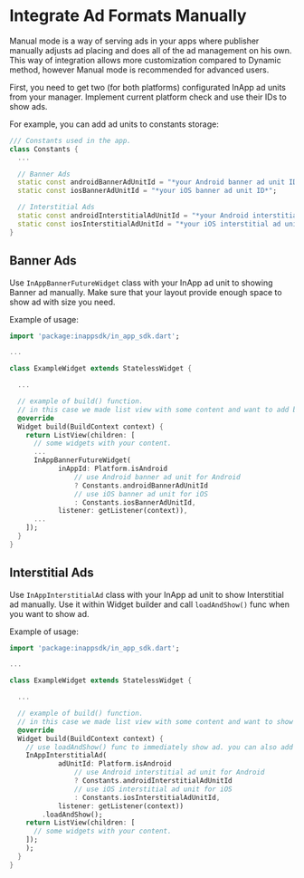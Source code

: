 # Integrate Ad Formats Manually

Manual mode is a way of serving ads in your apps where publisher manually adjusts ad placing and does all of the ad management on his own. This way of integration allows more customization compared to Dynamic method, however Manual mode is recommended for advanced users.

First, you need to get two (for both platforms) configurated InApp ad units from your manager. Implement current platform check and use their IDs to show ads.

For example, you can add ad units to constants storage:
```dart
/// Constants used in the app.
class Constants {
  ...

  // Banner Ads
  static const androidBannerAdUnitId = "*your Android banner ad unit ID*";
  static const iosBannerAdUnitId = "*your iOS banner ad unit ID*";

  // Interstitial Ads
  static const androidInterstitialAdUnitId = "*your Android interstitial ad unit ID*";
  static const iosInterstitialAdUnitId = "*your iOS interstitial ad unit ID*";
}
```

## Banner Ads

Use `InAppBannerFutureWidget` class with your InApp ad unit to showing Banner ad manually. Make sure that your layout provide enough space to show ad with size you need.

Example of usage:

```dart
import 'package:inappsdk/in_app_sdk.dart';

...

class ExampleWidget extends StatelessWidget {

  ...

  // example of build() function.
  // in this case we made list view with some content and want to add banner ad to some place.
  @override
  Widget build(BuildContext context) {
    return ListView(children: [
      // some widgets with your content.
      ...
      InAppBannerFutureWidget(
            inAppId: Platform.isAndroid
                // use Android banner ad unit for Android
                ? Constants.androidBannerAdUnitId
                // use iOS banner ad unit for iOS
                : Constants.iosBannerAdUnitId,
            listener: getListener(context)),
      ...
    ]);
  }
}
```

## Interstitial Ads

Use `InAppInterstitialAd` class with your InApp ad unit to show Interstitial ad manually.
Use it within Widget builder and call `loadAndShow()` func when you want to show ad.

Example of usage:

```dart
import 'package:inappsdk/in_app_sdk.dart';

...

class ExampleWidget extends StatelessWidget {

  ...

  // example of build() function.
  // in this case we made list view with some content and want to show Interstitial ad when this widget is showing on screen.
  @override
  Widget build(BuildContext context) {
    // use loadAndShow() func to immediately show ad. you can also add some condition when ad will be showing.
    InAppInterstitialAd(
            adUnitId: Platform.isAndroid
                // use Android interstitial ad unit for Android
                ? Constants.androidInterstitialAdUnitId
                // use iOS interstitial ad unit for iOS
                : Constants.iosInterstitialAdUnitId,
            listener: getListener(context))
        .loadAndShow();
    return ListView(children: [
      // some widgets with your content.
    ]);
    );
  }
}
```